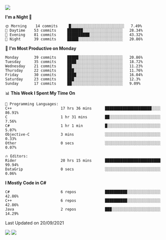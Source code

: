 ![](https://komarev.com/ghpvc/?username=lilpidgey&color=red)
<!--START_SECTION:waka-->
**I'm a Night 🦉** 

```text
🌞 Morning    14 commits     █░░░░░░░░░░░░░░░░░░░░░░░░   7.49% 
🌆 Daytime    53 commits     ███████░░░░░░░░░░░░░░░░░░   28.34% 
🌃 Evening    81 commits     ██████████░░░░░░░░░░░░░░░   43.32% 
🌙 Night      39 commits     █████░░░░░░░░░░░░░░░░░░░░   20.86%

```
📅 **I'm Most Productive on Monday** 

```text
Monday       39 commits     █████░░░░░░░░░░░░░░░░░░░░   20.86% 
Tuesday      35 commits     ████░░░░░░░░░░░░░░░░░░░░░   18.72% 
Wednesday    21 commits     ██░░░░░░░░░░░░░░░░░░░░░░░   11.23% 
Thursday     22 commits     ███░░░░░░░░░░░░░░░░░░░░░░   11.76% 
Friday       30 commits     ████░░░░░░░░░░░░░░░░░░░░░   16.04% 
Saturday     23 commits     ███░░░░░░░░░░░░░░░░░░░░░░   12.3% 
Sunday       17 commits     ██░░░░░░░░░░░░░░░░░░░░░░░   9.09%

```


📊 **This Week I Spent My Time On** 

```text
💬 Programming Languages: 
C++                      17 hrs 36 mins      █████████████████████░░░░   86.91% 
C                        1 hr 31 mins        ██░░░░░░░░░░░░░░░░░░░░░░░   7.56% 
C#                       1 hr 1 min          █░░░░░░░░░░░░░░░░░░░░░░░░   5.07% 
Objective-C              3 mins              ░░░░░░░░░░░░░░░░░░░░░░░░░   0.33% 
Other                    0 secs              ░░░░░░░░░░░░░░░░░░░░░░░░░   0.07%

🔥 Editors: 
Rider                    20 hrs 15 mins      █████████████████████████   99.94% 
DataGrip                 0 secs              ░░░░░░░░░░░░░░░░░░░░░░░░░   0.06%

```

**I Mostly Code in C#** 

```text
C#                       6 repos             ██████████░░░░░░░░░░░░░░░   42.86% 
C++                      6 repos             ██████████░░░░░░░░░░░░░░░   42.86% 
Java                     2 repos             ███░░░░░░░░░░░░░░░░░░░░░░   14.29%

```



 Last Updated on 20/09/2021
<!--END_SECTION:waka-->
![](https://hit.yhype.me/github/profile?user_id=42968544)
![](https://komarev.com/ghpvc/?lilpidgey)

